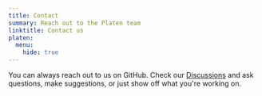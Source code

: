 ```yaml
---
title: Contact
summary: Reach out to the Platen team
linktitle: Contact us
platen:
  menu:
    hide: true
---
```


You can always reach out to us on GitHub. Check our [Discussions][01] and ask questions, make
suggestions, or just show off what you're working on.

<!-- Link References -->
[01]: https://github.com/platenio/hugo-platen/discussions
